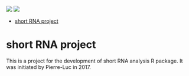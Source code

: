 <a href="https://zenhub.com"><img src="https://raw.githubusercontent.com/ZenHubIO/support/master/zenhub-badge.png"></a>
<a href="https://zenhub.com"><img src="https://raw.githubusercontent.com/ZenHubIO/support/master/zenhub-badge.png"></a>

<!-- START doctoc generated TOC please keep comment here to allow auto update -->
<!-- DON'T EDIT THIS SECTION, INSTEAD RE-RUN doctoc TO UPDATE -->


- [short RNA project](#short-rna-project)

<!-- END doctoc generated TOC please keep comment here to allow auto update -->

# short RNA project
This is a project for the development of short RNA analysis R package. It was initiated by Pierre-Luc in 2017.
